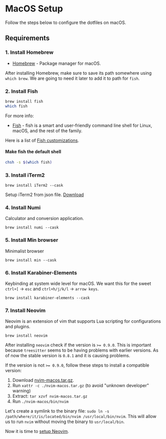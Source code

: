 # MacOS Setup

Follow the steps below to configure the dotfiles on macOS.

## Requirements

### 1. Install Homebrew

- [Homebrew](https://brew.sh/) - Package manager for macOS.

After installing Homebrew, make sure to save its path somewhere using `which brew`. We are going to need it later to add it to path for `fish`.

### 2. Install Fish

```bash
brew install fish
which fish
```

For more info:

- [Fish](https://fishshell.com/) - fish is a smart and user-friendly command line shell for Linux, macOS, and the rest of the family.


Here is a list of [Fish customizations](/docs/fish.md).

#### Make fish the default shell

```bash
chsh -s $(which fish)
```

### 3. Install iTerm2

```fish
brew install iTerm2 --cask
```

Setup iTerm2 from json file. [Download](./files/iterm-profile.json)

### 4. Install Numi

Calculator and conversion application.

```fish
brew install numi --cask
```

### 5. Install Min browser

Minimalist browser

```fish
brew install min --cask
```

### 6. Install Karabiner-Elements

Keybinding at system wide level for macOS. We want this for the sweet `ctrl+[` -> `esc` and `ctrl+h/j/k/l` -> `arrow keys`.

```fish
brew install karabiner-elements --cask
```

### 7. Install Neovim

Neovim is an extension of vim that supports Lua scripting for configurations and plugins.

```fish
brew install neovim
```

After installing `neovim` check if the version is `>= 0.9.0`.
This is important because `treesitter` seems to be having problems with earlier versions.
As of now the stable version is `0.8.1` and it is causing problems.


If the version is not `>= 0.9.0`, follow these steps to install a compatible version:

1. Download [nvim-macos.tar.gz](https://github.com/neovim/neovim/releases/download/nightly/nvim-macos.tar.gz).
2. Run `xattr -c ./nvim-macos.tar.gz` (to avoid "unknown developer" warning)
3. Extract: `tar xzvf nvim-macos.tar.gz`
4. Run `./nvim-macos/bin/nvim`

Let's create a symlink to the binary file:
`sudo ln -s /path/where/it/is/located/bin/nvim /usr/local/bin/nvim`. This will allow us to run `nvim` without moving the binary to `usr/local/bin`.

Now it is time to [setup Neovim](/docs/nvim.md).
